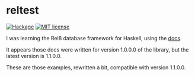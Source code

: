 # reltest

[![Hackage](https://img.shields.io/hackage/v/reltest.svg?logo=haskell)](https://hackage.haskell.org/package/reltest)
[![MIT license](https://img.shields.io/badge/license-MIT-blue.svg)](LICENSE)

I was learning the Rel8 database framework for Haskell, using the [docs](https://rel8.readthedocs.io/en/latest/).

It appears those docs were written for version 1.0.0.0 of the library, but the latest version is 1.1.0.0.

These are those examples, rewritten a bit, compatible with version 1.1.0.0.
